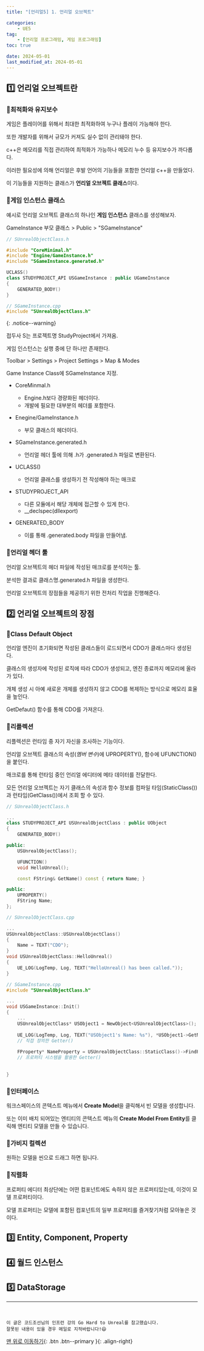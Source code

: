 ```yaml
---
title: "[언리얼5] 1. 언리얼 오브젝트"

categories: 
    - UE5
tag: 
    - [언리얼 프로그래밍, 게임 프로그래밍]
toc: true

date: 2024-05-01
last_modified_at: 2024-05-01
---
```


## 1️⃣ 언리얼 오브젝트란

### 🔸최적화와 유지보수

게임은 플레이어를 위해서 최대한 최적화하여 누구나 플레이 가능해야 한다.

또한 개발자를 위해서 규모가 커져도 실수 없이 관리돼야 한다.

c++은 메모리를 직접 관리하여 최적화가 가능하나 메모리 누수 등 유지보수가 까다롭다.

이러한 필요성에 의해 언리얼은 후발 언어의 기능들을 포함한 언리얼 c++을 만들었다.

이 기능들을 지원하는 클래스가 **언리얼 오브젝트 클래스**이다.

### 🔸게임 인스턴스 클래스

예시로 언리얼 오브젝트 클래스의 하나인 **게임 인스턴스** 클래스를 생성해보자.

GameInstance 부모 클래스 > Public > "SGameInstance"

```c++
// SUnrealObjectClass.h

#include "CoreMinimal.h"
#include "Engine/GameInstance.h"
#include "SGameInstance.generated.h"

UCLASS()
class STUDYPROJECT_API USGameInstance : public UGameInstance
{
    GENERATED_BODY()
}
```

```c++
// SGameInstance.cpp
#include "SUnrealObjectClass.h"
```

{: .notice--warning}

접두사 S는 프로젝트명 StudyProject에서 가져옴.



게임 인스턴스는 실행 중에 단 하나만 존재한다.

Toolbar > Settings > Project Settings > Map & Modes

Game Instance Class에 SGameInstance 지정.



- CoreMinmal.h
  - Engine.h보다 경량화된 헤더이다.
  - 개발에 필요한 대부분의 헤더를 포함한다.
- Enegine/GameInstance.h
  - 부모 클래스의 헤더이다.

- SGameInstance.generated.h
  - 언리얼 헤더 툴에 의해 .h가 .generated.h 파일로 변환된다.

- UCLASS()
  - 언리얼 클래스를 생성하기 전 작성해야 하는 매크로

- STUDYPROJECT_API
  - 다른 모듈에서 해당 개체에 접근할 수 있게 한다. 
  - __declspec(dllexport)

- GENERATED_BODY
  - 이를 통해 .generated.body 파일을 만들어냄.



### 🔸언리얼 헤더 툴

언리얼 오브젝트의 헤더 파일에 작성된 매크로를 분석하는 툴. 

분석한 결과로 클래스명.generated.h 파일을 생성한다.

언리얼 오브젝트의 장점들을 제공하기 위한 전처리 작업을 진행해준다.



## 2️⃣ 언리얼 오브젝트의 장점

### 🔸Class Default Object

언리얼 엔진이 초기화되면 작성된 클래스들이 로드되면서 CDO가 클래스마다 생성된다.

클래스의 생성자에 작성된 로직에 따라 CDO가 생성되고, 엔진 종료까지 메모리에 올라가 있다.

개체 생성 시 아예 새로운 개체를 생성하지 않고 CDO를 복제하는 방식으로 메모리 효율을 높인다.

GetDefaut() 함수를 통해 CDO를 가져온다.



### 🔸리플렉션

리플렉션은 런타임 중 자기 자신을 조사하는 기능이다.

언리얼 오브젝트 클래스의 속성(*멤버 변수*)에 UPROPERTY(), 함수에 UFUNCTION()을 붙인다.

매크로를 통해 런타임 중인 언리얼 에디터에 메타 데이터를 전달한다.

모든 언리얼 오브젝트는 자기 클래스의 속성과 함수 정보를 컴파일 타임(StaticClass())과 런타임(GetClass())에서 조회 할 수 있다.

```c++
// SUnrealObjectClass.h

...
class STUDYPROJECT_API USUnrealObjectClass : public UObject
{
    GENERATED_BODY()

public:
    USUnrealObjectClass();

    UFUNCTION()
    void HelloUnreal();

    const FString& GetName() const { return Name; }

public:
    UPROPERTY()
    FString Name;
};
```

```c++
// SUnrealObjectClass.cpp

...
USUnrealObjectClass::USUnrealObjectClass()
{
    Name = TEXT("CDO");
}
void USUnrealObjectClass::HelloUnreal()
{
    UE_LOG(LogTemp, Log, TEXT("HelloUnreal() has been called."));
}
```

```c++
// SGameInstance.cpp
#include "SUnrealObjectClass.h"

...
void USGameInstance::Init()
{
    ...
    USUnrealObjectClass* USObject1 = NewObject<USUnrealObjectClass>();
    
    UE_LOG(LogTemp, Log, TEXT("USObject1's Name: %s"), *USObject1->GetName());
    // 직접 정의한 Getter()
    
    FProperty* NameProperty = USUnrealObjectClass::StaticClass()->FindPropertyByName(TEXT("Name"));
    // 프로퍼티 시스템을 활용한 Getter()
    
    
}


```



### 🔸인터페이스

워크스페이스의 콘텍스트 메뉴에서 **Create Model**을 클릭해서 빈 모델을 생성합니다.

또는 이미 배치 되어있는 엔티티의 콘텍스트 메뉴의 **Create Model From Entity**를 클릭해 엔티티 모델을 만들 수 있습니다.



### 🔸가비지 컬렉션

원하는 모델을 씬으로 드래그 하면 됩니다.



### 🔸직렬화

프로퍼티 에디터 최상단에는 어떤 컴포넌트에도 속하지 않은 프로퍼티있는데, 이것이 모델 프로퍼티이다.

모델 프로퍼티는 모델에 포함된 컴포넌트의 일부 프로퍼티를 즐겨찾기처럼 모아놓은 것이다.



## 3️⃣ Entity, Component, Property



## 4️⃣ 월드 인스턴스



## 5️⃣ DataStorage


***
<br>

    이 글은 코드조선님의 인프런 강의 Go Hard to Unreal를 참고했습니다.
    잘못된 내용이 있을 경우 메일로 지적바랍니다!😄

[맨 위로 이동하기](#){: .btn .btn--primary }{: .align-right}